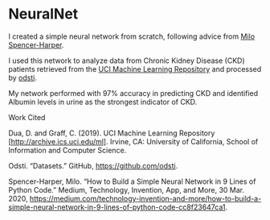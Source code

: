 # NeuralNet
I created a simple neural network from scratch, following advice from [Milo Spencer-Harper](https://medium.com/technology-invention-and-more/how-to-build-a-simple-neural-network-in-9-lines-of-python-code-cc8f23647ca1).

I used this network to analyze data from Chronic Kidney Disease (CKD) patients retrieved from the [UCI Machine Learning Repository](https://archive.ics.uci.edu/ml/datasets/Chronic_Kidney_Disease) and processed by [odsti](https://github.com/odsti).

My network performed with 97% accuracy in predicting CKD and identified Albumin levels in urine as the strongest indicator of CKD. 

Work Cited

Dua, D. and Graff, C. (2019). UCI Machine Learning Repository [http://archive.ics.uci.edu/ml]. Irvine, CA: University of California, School of Information and Computer Science.

Odsti. “Datasets.” GitHub, https://github.com/odsti. 

Spencer-Harper, Milo. “How to Build a Simple Neural Network in 9 Lines of Python Code.” Medium, Technology, Invention, App, and More, 30 Mar. 2020, https://medium.com/technology-invention-and-more/how-to-build-a-simple-neural-network-in-9-lines-of-python-code-cc8f23647ca1. 
